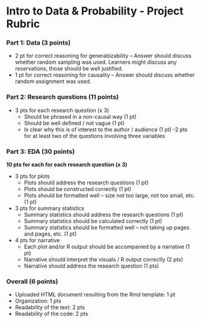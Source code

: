 # Intro to Data & Probability - Project Rubric

### Part 1: Data (3 points)
- 2 pt for correct reasoning for generabizability – Answer should discuss whether random sampling was used. Learners might discuss any reservations, those should be well justified.
- 1 pt for correct reasoning for causality – Answer should discuss whether random assignment was used.

### Part 2: Research questions (11 points)
- 3 pts for each research question (x 3)
  - Should be phrased in a non-causal way (1 pt)
  - Should be well defined / not vague (1 pt)
  - Is clear why this is of interest to the author / audience (1 pt)
 -2 pts for at least two of the questions involving three variables

### Part 3: EDA (30 points)
**10 pts for each for each research question (x 3)**
  - 3 pts for plots
    - Plots should address the research questions (1 pt)
    - Plots should be constructed correctly (1 pt)
    - Plots should be formatted well – size not too large, not too small, etc. (1 pt)
  - 3 pts for summary statistics 
    - Summary statistics should address the research questions (1 pt)
    - Summary statistics should be calculated correctly (1 pt)
    - Summary statistics should be formatted well – not taking up pages and pages, etc. (1 pt)
  - 4 pts for narrative 
    - Each plot and/or R output should be accompanied by a narrative (1 pt)
    - Narrative should interpret the visuals / R output correctly (2 pts)
    - Narrative should address the research question (1 pts)

### Overall (6 points)
- Uploaded HTML document resulting from the Rmd template: 1 pt
- Organization: 1 pts
- Readability of the text: 2 pts
- Readability of the code: 2 pts
